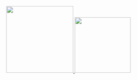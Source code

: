 <div>
<a href="https://beacons.ai/M0nteskieu">
<img height="180em" src="https://github-readme-stats.vercel.app/api?username=M0nteskieu&show_icons=true&theme=dark"/>
<img height="150em" src="https://github-readme-stats.vercel.app/api/top-langs/?username=M0nteskieu&layout=compact&theme=dark"/>
<div>

